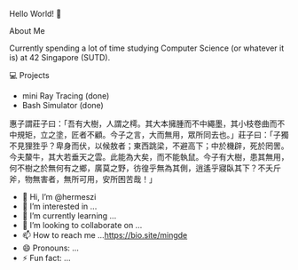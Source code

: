 Hello World! 👋

About Me

Currently spending a lot of time studying Computer Science (or whatever it is) at 42 Singapore (SUTD).

💻 Projects
- mini Ray Tracing (done)
- Bash Simulator (done)

惠子謂莊子曰：「吾有大樹，人謂之樗。其大本擁腫而不中繩墨，其小枝卷曲而不中規矩，立之塗，匠者不顧。今子之言，大而無用，眾所同去也。」莊子曰：「子獨不見狸狌乎？卑身而伏，以候敖者；東西跳梁，不避高下；中於機辟，死於罔罟。今夫斄牛，其大若垂天之雲。此能為大矣，而不能執鼠。今子有大樹，患其無用，何不樹之於無何有之鄉，廣莫之野，彷徨乎無為其側，逍遙乎寢臥其下？不夭斤斧，物無害者，無所可用，安所困苦哉！」


- 👋 Hi, I’m @hermeszi
- 👀 I’m interested in ...
- 🌱 I’m currently learning ...
- 💞️ I’m looking to collaborate on ...
- 📫 How to reach me ...https://bio.site/mingde
- 😄 Pronouns: ...
- ⚡ Fun fact: ...


<!---
hermeszi/hermeszi is a ✨ special ✨ repository because its `README.md` (this file) appears on your GitHub profile.
You can click the Preview link to take a look at your changes.
--->
